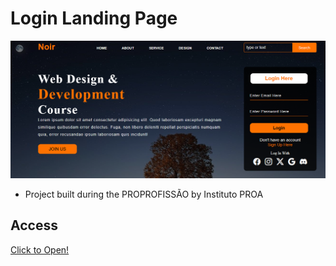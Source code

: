 # Login Landing Page

 ![preview](preview.png)

 - Project built during the PROPROFISSÃO by Instituto PROA

## Access
 [Click to Open!](https://guirl-dev.github.io/Login-Landing-Page/)
